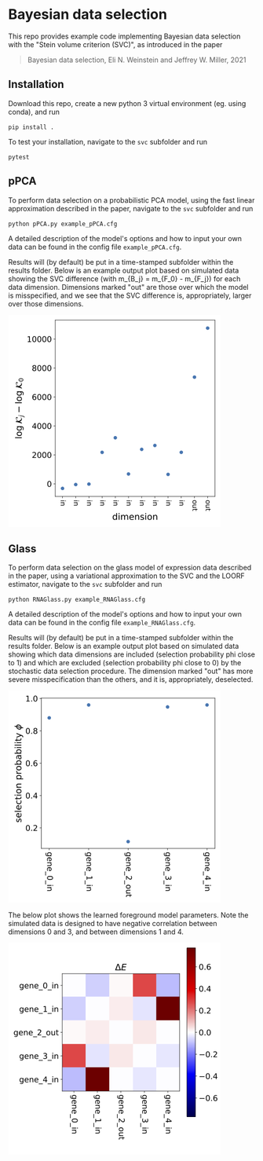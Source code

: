 # Bayesian data selection
This repo provides example code implementing Bayesian data selection with the "Stein volume criterion (SVC)", as introduced in the paper

> Bayesian data selection, Eli N. Weinstein and Jeffrey W. Miller, 2021

## Installation

Download this repo, create a new python 3 virtual environment (eg. using conda), and run

    pip install .

To test your installation, navigate to the `svc` subfolder and run

    pytest

## pPCA

To perform data selection on a probabilistic PCA model, using the fast linear approximation described in the paper, navigate to the `svc` subfolder and run

    python pPCA.py example_pPCA.cfg

A detailed description of the model's options and how to input your own data can be found in the config file `example_pPCA.cfg`.

Results will (by default) be put in a time-stamped subfolder within the results
folder. Below is an example output plot based on simulated data showing the SVC difference (with m_{B_j} = m_{F_0} - m_{F_j}) for each data dimension. Dimensions marked "out" are those over which the model is misspecified, and we see that the SVC difference is, appropriately, larger over those dimensions.

![SVC difference pPCA](svc/results/examples/PCA_IJ.png)

## Glass

To perform data selection on the glass model of expression data described in the paper, using a variational approximation to the SVC and the LOORF estimator, navigate to the `svc` subfolder and run

    python RNAGlass.py example_RNAGlass.cfg

A detailed description of the model's options and how to input your own data can be found in the config file `example_RNAGlass.cfg`.

Results will (by default) be put in a time-stamped subfolder within the results
folder. Below is an example output plot based on simulated data showing which data dimensions are included (selection probability phi close to 1) and which are excluded (selection probability phi close to 0) by the stochastic data selection procedure. The dimension marked "out" has more severe misspecification than the others, and it is, appropriately,
deselected.

![selection probability](svc/results/examples/selection_prob.png)

The below plot shows the learned foreground model parameters. Note the simulated data is designed to have negative correlation between dimensions 0 and 3, and between dimensions 1 and 4.

![delta E](svc/results/examples/glass_J_deltaE.png)
